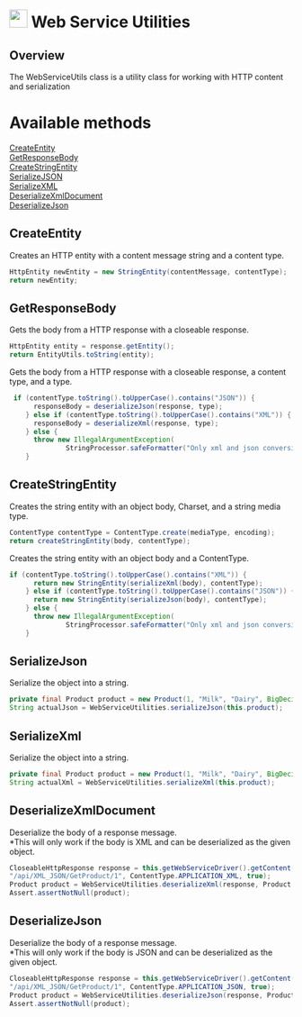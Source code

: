 # <img src="resources/MAQS.jpg" height="32" width="32"> Web Service Utilities

## Overview
The WebServiceUtils class is a utility class for working with HTTP content and serialization 

# Available methods
[CreateEntity](#CreateEntity)  
[GetResponseBody](#GetResponseBody)  
[CreateStringEntity](#CreateStringEntity)  
[SerializeJSON](#SerializeJson)  
[SerializeXML](#SerializeXml)  
[DeserializeXmlDocument](#DeserializeXmlDocument)  
[DeserializeJson](#DeserializeJson)  

## CreateEntity
Creates an HTTP entity with a content message string and a content type.
```java
HttpEntity newEntity = new StringEntity(contentMessage, contentType);
return newEntity;
```

## GetResponseBody
Gets the body from a HTTP response with a closeable response.
```java
HttpEntity entity = response.getEntity();
return EntityUtils.toString(entity);
```
Gets the body from a HTTP response with a closeable response, a content type, and a type.
```java
 if (contentType.toString().toUpperCase().contains("JSON")) {
      responseBody = deserializeJson(response, type);
    } else if (contentType.toString().toUpperCase().contains("XML")) {
      responseBody = deserializeXml(response, type);
    } else {
      throw new IllegalArgumentException(
              StringProcessor.safeFormatter("Only xml and json conversions are currently supported"));
    }
```

## CreateStringEntity
Creates the string entity with an object body, Charset, and a string media type.
```java
ContentType contentType = ContentType.create(mediaType, encoding);
return createStringEntity(body, contentType);
```
Creates the string entity with an object body and a ContentType.
```java
if (contentType.toString().toUpperCase().contains("XML")) {
      return new StringEntity(serializeXml(body), contentType);
    } else if (contentType.toString().toUpperCase().contains("JSON")) {
      return new StringEntity(serializeJson(body), contentType);
    } else {
      throw new IllegalArgumentException(
              StringProcessor.safeFormatter("Only xml and json conversions are currently supported"));
    }
```

## SerializeJson
Serialize the object into a string.
```java
private final Product product = new Product(1, "Milk", "Dairy", BigDecimal.TEN);
String actualJson = WebServiceUtilities.serializeJson(this.product);
```

## SerializeXml
Serialize the object into a string.
```java
private final Product product = new Product(1, "Milk", "Dairy", BigDecimal.TEN);
String actualXml = WebServiceUtilities.serializeXml(this.product);
```

## DeserializeXmlDocument
Deserialize the body of a response message.  
*This will only work if the body is XML and can be deserialized as the given object.
```java
CloseableHttpResponse response = this.getWebServiceDriver().getContent(
"/api/XML_JSON/GetProduct/1", ContentType.APPLICATION_XML, true);
Product product = WebServiceUtilities.deserializeXml(response, Product.class);
Assert.assertNotNull(product);
```

## DeserializeJson
Deserialize the body of a response message.  
*This will only work if the body is JSON and can be deserialized as the given object.
```java
CloseableHttpResponse response = this.getWebServiceDriver().getContent(
"/api/XML_JSON/GetProduct/1", ContentType.APPLICATION_JSON, true);
Product product = WebServiceUtilities.deserializeJson(response, Product.class);
Assert.assertNotNull(product);
```
